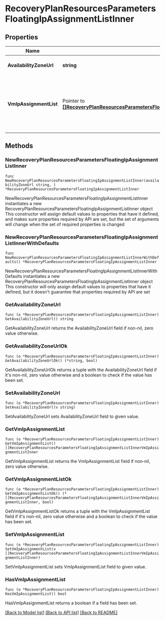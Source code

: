 # RecoveryPlanResourcesParametersFloatingIpAssignmentListInner

## Properties

Name | Type | Description | Notes
------------ | ------------- | ------------- | -------------
**AvailabilityZoneUrl** | **string** | URL of the Availability Zone.  | 
**VmIpAssignmentList** | Pointer to [**[]RecoveryPlanResourcesParametersFloatingIpAssignmentListInnerVmIpAssignmentListInner**](RecoveryPlanResourcesParametersFloatingIpAssignmentListInnerVmIpAssignmentListInner.md) | IP assignment for VMs upon recovery in the specified Availability Zone.  | [optional] 

## Methods

### NewRecoveryPlanResourcesParametersFloatingIpAssignmentListInner

`func NewRecoveryPlanResourcesParametersFloatingIpAssignmentListInner(availabilityZoneUrl string, ) *RecoveryPlanResourcesParametersFloatingIpAssignmentListInner`

NewRecoveryPlanResourcesParametersFloatingIpAssignmentListInner instantiates a new RecoveryPlanResourcesParametersFloatingIpAssignmentListInner object
This constructor will assign default values to properties that have it defined,
and makes sure properties required by API are set, but the set of arguments
will change when the set of required properties is changed

### NewRecoveryPlanResourcesParametersFloatingIpAssignmentListInnerWithDefaults

`func NewRecoveryPlanResourcesParametersFloatingIpAssignmentListInnerWithDefaults() *RecoveryPlanResourcesParametersFloatingIpAssignmentListInner`

NewRecoveryPlanResourcesParametersFloatingIpAssignmentListInnerWithDefaults instantiates a new RecoveryPlanResourcesParametersFloatingIpAssignmentListInner object
This constructor will only assign default values to properties that have it defined,
but it doesn't guarantee that properties required by API are set

### GetAvailabilityZoneUrl

`func (o *RecoveryPlanResourcesParametersFloatingIpAssignmentListInner) GetAvailabilityZoneUrl() string`

GetAvailabilityZoneUrl returns the AvailabilityZoneUrl field if non-nil, zero value otherwise.

### GetAvailabilityZoneUrlOk

`func (o *RecoveryPlanResourcesParametersFloatingIpAssignmentListInner) GetAvailabilityZoneUrlOk() (*string, bool)`

GetAvailabilityZoneUrlOk returns a tuple with the AvailabilityZoneUrl field if it's non-nil, zero value otherwise
and a boolean to check if the value has been set.

### SetAvailabilityZoneUrl

`func (o *RecoveryPlanResourcesParametersFloatingIpAssignmentListInner) SetAvailabilityZoneUrl(v string)`

SetAvailabilityZoneUrl sets AvailabilityZoneUrl field to given value.


### GetVmIpAssignmentList

`func (o *RecoveryPlanResourcesParametersFloatingIpAssignmentListInner) GetVmIpAssignmentList() []RecoveryPlanResourcesParametersFloatingIpAssignmentListInnerVmIpAssignmentListInner`

GetVmIpAssignmentList returns the VmIpAssignmentList field if non-nil, zero value otherwise.

### GetVmIpAssignmentListOk

`func (o *RecoveryPlanResourcesParametersFloatingIpAssignmentListInner) GetVmIpAssignmentListOk() (*[]RecoveryPlanResourcesParametersFloatingIpAssignmentListInnerVmIpAssignmentListInner, bool)`

GetVmIpAssignmentListOk returns a tuple with the VmIpAssignmentList field if it's non-nil, zero value otherwise
and a boolean to check if the value has been set.

### SetVmIpAssignmentList

`func (o *RecoveryPlanResourcesParametersFloatingIpAssignmentListInner) SetVmIpAssignmentList(v []RecoveryPlanResourcesParametersFloatingIpAssignmentListInnerVmIpAssignmentListInner)`

SetVmIpAssignmentList sets VmIpAssignmentList field to given value.

### HasVmIpAssignmentList

`func (o *RecoveryPlanResourcesParametersFloatingIpAssignmentListInner) HasVmIpAssignmentList() bool`

HasVmIpAssignmentList returns a boolean if a field has been set.


[[Back to Model list]](../README.md#documentation-for-models) [[Back to API list]](../README.md#documentation-for-api-endpoints) [[Back to README]](../README.md)


